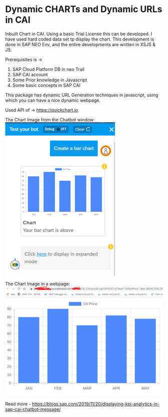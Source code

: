 # Dynamic CHARTs and Dynamic URLs in CAI
Inbuilt Chart in CAI.
Using a basic Trial License this can be developed. I have used hard coded data set tp display the chart. This development is done in SAP NEO Env, and the entire developments are written in XSJS & JS.

Prerequisites is ->
1. SAP Cloud Platform DB in neo Trail
2. SAP CAI account
3. Some Prior knowledge in Javascript
4. Some basic concepts in SAP CAI

This package has dynamic URL Generation techniques in javascript, using which you can have a nice dynamic webpage.

Used API of -> https://quickchart.io

The Chart Image from the Chatbot window:
![alt text](https://github.com/sabarna17/CAICHART/blob/master/caichart.PNG?raw=true)

The Chart Image in a webpage:
![alt text](https://github.com/sabarna17/CAICHART/blob/master/dynURL.PNG?raw=true)

Read more - https://blogs.sap.com/2019/11/20/displaying-kpi-analytics-in-sap-cai-chatbot-message/
